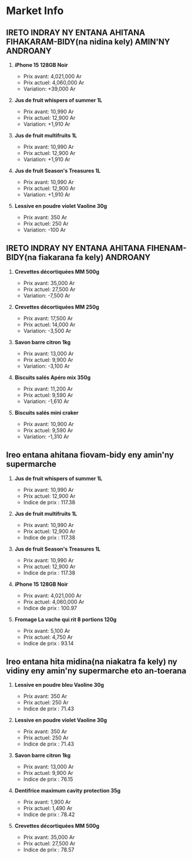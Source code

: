 # Market Info

## IRETO INDRAY NY ENTANA AHITANA FIHAKARAM-BIDY(na nidina kely) AMIN'NY ANDROANY

1. **iPhone 15 128GB Noir**
   - Prix avant: 4,021,000 Ar
   - Prix actuel: 4,060,000 Ar
   - Variation: +39,000 Ar

2. **Jus de fruit whispers of summer 1L**
   - Prix avant: 10,990 Ar
   - Prix actuel: 12,900 Ar
   - Variation: +1,910 Ar

3. **Jus de fruit multifruits 1L**
   - Prix avant: 10,990 Ar
   - Prix actuel: 12,900 Ar
   - Variation: +1,910 Ar

4. **Jus de fruit  Season's Treasures 1L**
   - Prix avant: 10,990 Ar
   - Prix actuel: 12,900 Ar
   - Variation: +1,910 Ar

5. **Lessive en poudre violet Vaoline 30g**
   - Prix avant: 350 Ar
   - Prix actuel: 250 Ar
   - Variation: -100 Ar

## IRETO INDRAY NY ENTANA AHITANA FIHENAM-BIDY(na fiakarana fa kely) ANDROANY

1. **Crevettes décortiquées MM 500g**
   - Prix avant: 35,000 Ar
   - Prix actuel: 27,500 Ar
   - Variation: -7,500 Ar

2. **Crevettes décortiquées MM 250g**
   - Prix avant: 17,500 Ar
   - Prix actuel: 14,000 Ar
   - Variation: -3,500 Ar

3. **Savon barre citron 1kg**
   - Prix avant: 13,000 Ar
   - Prix actuel: 9,900 Ar
   - Variation: -3,100 Ar

4. **Biscuits salés Apéro mix 350g**
   - Prix avant: 11,200 Ar
   - Prix actuel: 9,590 Ar
   - Variation: -1,610 Ar

5. **Biscuits salés mini craker**
   - Prix avant: 10,900 Ar
   - Prix actuel: 9,590 Ar
   - Variation: -1,310 Ar

## Ireo entana ahitana fiovam-bidy eny amin'ny supermarche

1. **Jus de fruit whispers of summer 1L**
   - Prix avant: 10,990 Ar
   - Prix actuel: 12,900 Ar
   - Indice de prix : 117.38

2. **Jus de fruit multifruits 1L**
   - Prix avant: 10,990 Ar
   - Prix actuel: 12,900 Ar
   - Indice de prix : 117.38

3. **Jus de fruit  Season's Treasures 1L**
   - Prix avant: 10,990 Ar
   - Prix actuel: 12,900 Ar
   - Indice de prix : 117.38

4. **iPhone 15 128GB Noir**
   - Prix avant: 4,021,000 Ar
   - Prix actuel: 4,060,000 Ar
   - Indice de prix : 100.97

5. **Fromage La vache qui rit 8 portions 120g**
   - Prix avant: 5,100 Ar
   - Prix actuel: 4,750 Ar
   - Indice de prix : 93.14

## Ireo entana hita midina(na niakatra fa kely) ny vidiny eny amin'ny supermarche eto an-toerana

1. **Lessive en poudre bleu Vaoline 30g**
   - Prix avant: 350 Ar
   - Prix actuel: 250 Ar
   - Indice de prix : 71.43

2. **Lessive en poudre violet Vaoline 30g**
   - Prix avant: 350 Ar
   - Prix actuel: 250 Ar
   - Indice de prix : 71.43

3. **Savon barre citron 1kg**
   - Prix avant: 13,000 Ar
   - Prix actuel: 9,900 Ar
   - Indice de prix : 76.15

4. **Dentifrice maximum cavity protection 35g**
   - Prix avant: 1,900 Ar
   - Prix actuel: 1,490 Ar
   - Indice de prix : 78.42

5. **Crevettes décortiquées MM 500g**
   - Prix avant: 35,000 Ar
   - Prix actuel: 27,500 Ar
   - Indice de prix : 78.57

